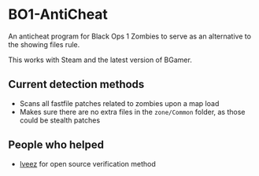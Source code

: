 # BO1-AntiCheat
An anticheat program for Black Ops 1 Zombies to serve as an alternative to the showing files rule.

This works with Steam and the latest version of BGamer.

## Current detection methods
- Scans all fastfile patches related to zombies upon a map load
- Makes sure there are no extra files in the `zone/Common` folder, as those could be stealth patches

## People who helped
- [lveez](https://github.com/lveez) for open source verification method